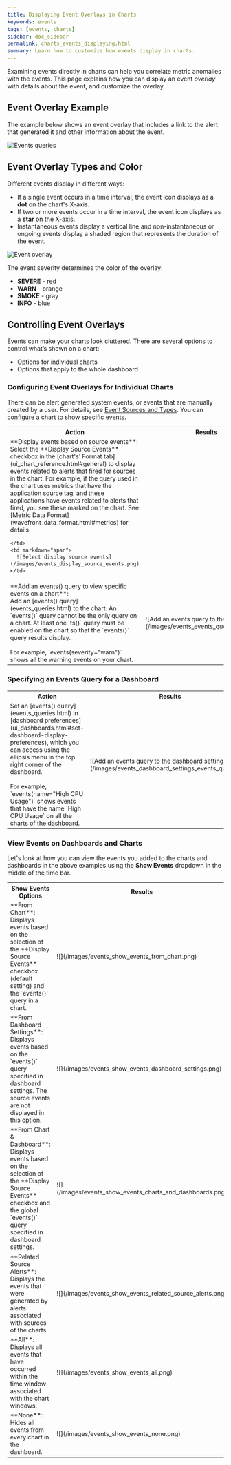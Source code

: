 ```yaml
---
title: Displaying Event Overlays in Charts
keywords: events
tags: [events, charts]
sidebar: doc_sidebar
permalink: charts_events_displaying.html
summary: Learn how to customize how events display in charts.
---
```


Examining events directly in charts can help you correlate metric anomalies with the events. This page explains how you can display an event *overlay* with details about the event, and customize the overlay.

## Event Overlay Example

The example below shows an event overlay that includes a link to the alert that generated it and other information about the event.

![Events queries](images/events_queries.png)

## Event Overlay Types and Color

Different events display in different ways:
* If a single event occurs in a time interval, the event icon displays as a **dot** on the chart's X-axis.
* If two or more events occur in a  time interval, the event icon displays as a **star** on the X-axis.
* Instantaneous events display a vertical line and non-instantaneous or ongoing events display a shaded region that represents the duration of the event. 

![Event overlay](images/event_overlay.png)

The event severity determines the color of the overlay:

-   **SEVERE** - red
-   **WARN** - orange
-   **SMOKE** - gray
-   **INFO** - blue

<a name="dashboards_events"></a>

## Controlling Event Overlays

Events can make your charts look cluttered. There are several options to control what’s shown on a chart:
* Options for individual charts
* Options that apply to the whole dashboard

### Configuring Event Overlays for Individual Charts

There can be alert generated system events, or events that are manually created by a user. For details, see [Event Sources and Types](events.html#event-sources-and-types). You can configure a chart to show specific events.

<table style="width: 100%;">
  <tr>
    <th width="45%"> Action</th>
    <th width="55%"> Results</th>
  </tr>
  <tr>
    <td markdown="span">
      **Display events based on source events**:<br/> Select the **Display Source Events** checkbox in the [chart's' Format tab](ui_chart_reference.html#general) to display events related to alerts that fired for sources in the chart.
      For example, if the query used in the chart uses metrics that have the application source tag, and these applications have events related to alerts that fired, you see these marked on the chart. See [Metric Data Format](wavefront_data_format.html#metrics) for details.
      
    </td>
    <td markdown="span">
      ![Select display source events](/images/events_display_source_events.png)
    </td>
  </tr>
  <tr>
    <td markdown="span">
      **Add an events() query to view specific events on a chart**:<br/> Add an [events() query](events_queries.html) to the chart. An `events()` query cannot be the only query on a chart. At least one `ts()` query must be enabled on the chart so that the `events()` query results display.
      <br/><br/>
      For example, `events(severity="warn")` shows all the warning events on your chart.
    </td>
    <td markdown="span">
      ![Add an events query to the chart](/images/events_events_query_charts.png)
    </td>
  </tr>
</table>

### Specifying an Events Query for a Dashboard

<table style="width: 100%;">
  <tr>
    <th width="45%"> Action</th>
    <th width="55%"> Results</th>
  </tr>
  <tr>
    <td markdown="span">
       Set an [events() query](events_queries.html) in [dashboard preferences](ui_dashboards.html#set-dashboard-display-preferences), which you can access using the ellipsis menu in the top right corner of the dashboard.
       <br/><br/>
       For example, `events(name="High CPU Usage")` shows events that have the name `High CPU Usage` on all the charts of the dashboard.
    </td>
    <td markdown="span">
      ![Add an events query to the dashboard settings](/images/events_dashboard_settings_events_query.png)
    </td>
  </tr>
</table>

### View Events on Dashboards and Charts

Let's look at how you can view the events you added to the charts and dashboards in the above examples using the **Show Events** dropdown in the middle of the time bar.

<table style="width: 100%;">
  <tr>
    <th width="45%"> Show Events Options</th>
    <th width="55%"> Results</th>
  </tr>
  <tr>
    <td markdown="span">
       **From Chart**: Displays events based on the selection of the **Display Source Events** checkbox (default setting) and the `events()` query in a chart.
    </td>
    <td markdown="span">
      ![](/images/events_show_events_from_chart.png)
    </td>
  </tr>
  <tr>
    <td markdown="span">
       **From Dashboard Settings**: Displays events based on the `events()` query specified in dashboard settings. The source events are not displayed in this option.
    </td>
    <td markdown="span">
      ![](/images/events_show_events_dashboard_settings.png)
    </td>
  </tr>
  <tr>
    <td markdown="span">
       **From Chart & Dashboard**: Displays events based on the selection of the **Display Source Events** checkbox and the global `events()` query specified in dashboard settings.
    </td>
    <td markdown="span">
      ![](/images/events_show_events_charts_and_dashboards.png)
    </td>
  </tr>
  <tr>
    <td markdown="span">
       **Related Source Alerts**: Displays the events that were generated by alerts associated with sources of the charts.
    </td>
    <td markdown="span">
    ![](/images/events_show_events_related_source_alerts.png)
    </td>
  </tr>
  <tr>
    <td markdown="span">
       **All**: Displays all events that have occurred within the time window associated with the chart windows.
    </td>
    <td markdown="span">
      ![](/images/events_show_events_all.png)
    </td>
  </tr>
  <tr>
    <td markdown="span">
       **None**: Hides all events from every chart in the dashboard.
    </td>
    <td markdown="span">
      ![](/images/events_show_events_none.png)
    </td>
  </tr>
</table>

